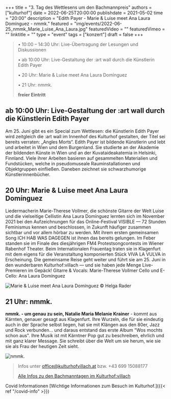+++
title = "3.	Tag des Wettlesens um den Bachmannpreis"
authors = ["kulturhof"]
date = 2022-06-25T20:00:00
publishdate = 2021-05-02
time = "20:00"
description = "Edith Payer - Marie & Luise meet Ana Laura Domínguez - nmmk."
featured = "img/events/2022-06-25_nmmk_Marie_Luise_Ana_Laura.jpg"
featuredVideo = ""
featuredVimeo = ""
linktitle = ""
type = "event"
tags = ["konzert"]
draft = false
+++

>•	10:00 – 14:30 Uhr: Live-Übertragung der Lesungen und Diskussionen
>
>•	ab 10:00 Uhr: Live-Gestaltung der :art wall durch die Künstlerin Edith Payer
>
>•	20 Uhr: Marie & Luise meet Ana Laura Domínguez
>
>•	21 Uhr: nmmk.
>
>**freier Eintritt**


## ab 10:00 Uhr: Live-Gestaltung der :art wall durch die Künstlerin Edith Payer ##

Am 25. Juni gibt es ein Special zum Wettlesen: die Künstlerin Edith Payer wird zeitgleich die :art wall im Innenhof des Kulturhof gestalten, der Titel sei bereits verraten: „Angles Morts“.
Edith Payer ist bildende Künstlerin und lebt und arbeitet in Wien und dem Burgenland. Sie studierte an der Akademie der bildenden Künste in Wien und an der Kuvataideakatemia in Helsinki, Finnland. Viele ihrer Arbeiten basieren auf gesammelten Materialien und Fundstücken, welche in pseudomuseale Rauminstallationen und Objektgruppen einfließen. Daneben zeichnet sie schwarzhumorige Künstlerinnenbücher.


## 20 Uhr: Marie & Luise meet Ana Laura Domínguez ##

Liedermacherin Marie-Therese Vollmer, die schönste Gitarre der Welt Luise und die vielseitige Cellistin Ana Laura Domínguez lernten sich im November 2021 bei den Aufzeichnungen für das Online-Festival VISIBLE — 72 Stunden Feminismus kennen und beschlossen, in Zukunft häufiger zusammen sichtbar und vor allem hörbar zu werden.
Mit ihrem ersten gemeinsamen Song ICH HAB WAS DAGEGEN ist ihnen das bereits gelungen. Im Feber standen sie im Finale des diesjährigen FM4 Protestsongcontests im Wiener Rabenhof Theater.
Beim Internationalen Frauentag traten sie in Klagenfurt mit dem eigens für die Veranstaltung komponierten Stück VIVA LA VULVA in Erscheinung.
Die gemeinsame Reise geht weiter und führt sie am 25. Juni in den wunderbaren Kulturhof:villach — und sie haben jede Menge Live-Premieren im Gepäck!
Gitarre & Vocals: Marie-Therese Vollmer
Cello und E-Cello: Ana Laura Domínguez


![Marie & Luise meet Ana Laura Domínguez](/img/events/2022-06-25_Marie_Luise_Ana_Laura_Dominguez_c_Helga_Rader.jpg)
© Helga Rader

## 21 Uhr: nmmk. ##
**nmmk. - um genau zu sein, Natalie Maria Melanie Krainer** - kommt aus Kärnten, genauer gesagt aus Klagenfurt. Ihre Wurzeln, die für sie eindeutig auch in der Sprache selbst liegen, hat sie mit Klängen aus den 80er, Jazz und Rock verbunden... und daraus entstand das erste Album "Wos mochts schon aus". Ihre Musik ist mit Kärntner Pop gut zu beschreiben, ehrlich und mit ganz klarer Message. Sie schreibt über die Welt um sie herum, wie sie sie als Frau der heutigen Zeit sieht.

![nmmk.](/img/events/2022-06-25_nmmk.jpg)



>Infos unter office@kulturhofvillach.at bzw. +43 699 15088177
>
>[Alle Infos zu den Bachmanntagen im Kulturhof:villach](https://kulturhofvillach.at/events/2022/2022-06-23_bachmann/)

Covid Informationen
[Wichtige Informationen zum Besuch im Kulturhof.]({{< ref "/covid-info" >}})
